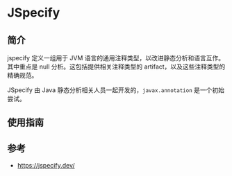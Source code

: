 # JSpecify

## 简介

jspecify 定义一组用于 JVM 语言的通用注释类型，以改进静态分析和语言互作。其中重点是 null 分析。这包括提供相关注释类型的 artifact，以及这些注释类型的精确规范。

JSpecify 由 Java 静态分析相关人员一起开发的，`javax.annotation` 是一个初始尝试。

## 使用指南





## 参考

- https://jspecify.dev/